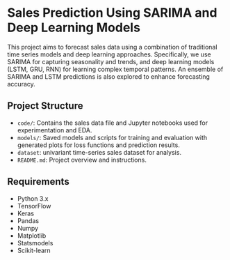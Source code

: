 # Sales Prediction Using SARIMA and Deep Learning Models

This project aims to forecast sales data using a combination of traditional time series models and deep learning approaches. Specifically, we use SARIMA for capturing seasonality and trends, and deep learning models (LSTM, GRU, RNN) for learning complex temporal patterns. An ensemble of SARIMA and LSTM predictions is also explored to enhance forecasting accuracy.

## Project Structure

- `code/`: Contains the sales data file and Jupyter notebooks used for experimentation and EDA.
- `models/`: Saved models and scripts for training and evaluation with generated plots for loss functions and prediction results.
- `dataset`: univariant time-series sales dataset for analysis.
- `README.md`: Project overview and instructions.

## Requirements

- Python 3.x
- TensorFlow
- Keras
- Pandas
- Numpy
- Matplotlib
- Statsmodels
- Scikit-learn


